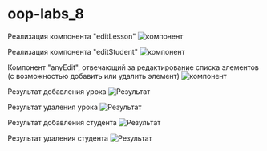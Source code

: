 # oop-labs_8
Реализация компонента "editLesson" 
![ компонент]()

Реализация компонента "editStudent" 
![ компонент]()

 Компонент "anyEdit", отвечающий за редактирование списка элементов (с возможностью добавить или удалить элемент)
![компонент]()

Результат добавления урока 
![Результат]()

Результат удаления урока
![Результат]()

Результат добавления студента
![Результат]()

Результат удаления студента
![Результат]()

